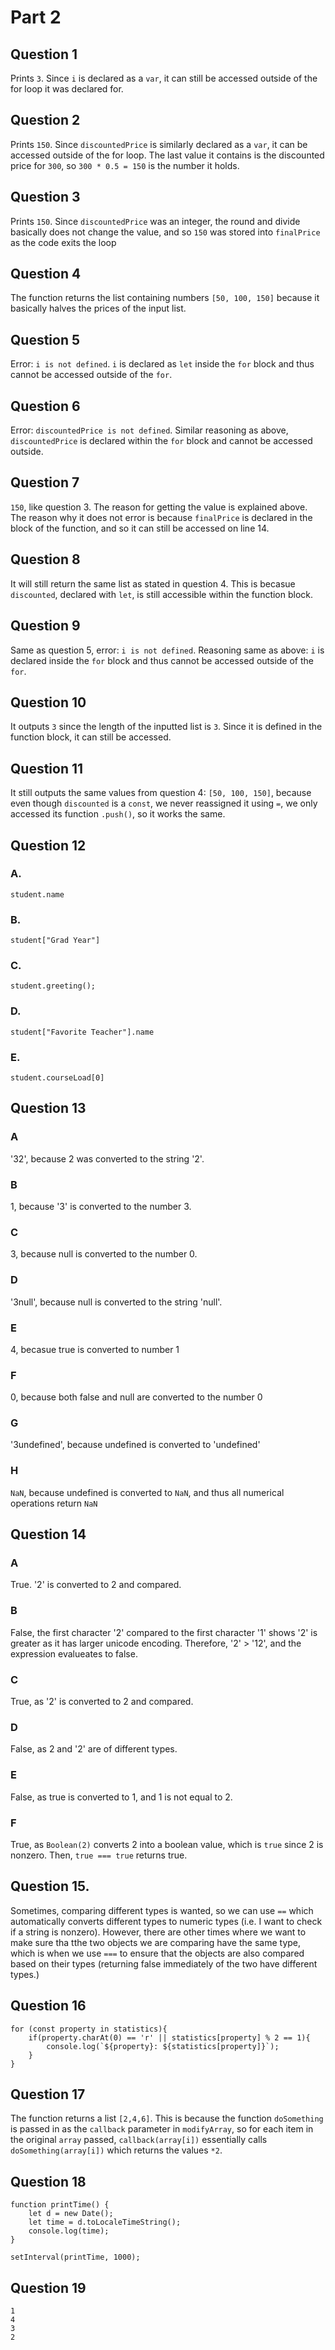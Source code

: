 # Part 2
## Question 1
Prints `3`. Since `i` is declared as a `var`, it can still be accessed outside of the for loop it was declared for.
## Question 2
Prints `150`. Since `discountedPrice` is similarly declared as a `var`, it can be accessed outside of the for loop. The last value it contains is the discounted price for `300`, so `300 * 0.5 = 150` is the number it holds.
## Question 3
Prints `150`. Since `discountedPrice` was an integer, the round and divide basically does not change the value, and so `150` was stored into `finalPrice` as the code exits the loop
## Question 4
The function returns the list containing numbers `[50, 100, 150]` because it basically halves the prices of the input list.
## Question 5
Error: `i is not defined`. `i` is declared as `let` inside the `for` block and thus cannot be accessed outside of the `for`.
## Question 6
Error: `discountedPrice is not defined`. Similar reasoning as above, `discountedPrice` is declared within the `for` block and cannot be accessed outside.
## Question 7
`150`, like question 3. The reason for getting the value is explained above. The reason why it does not error is because `finalPrice` is declared in the block of the function, and so it can still be accessed on line 14.
## Question 8
It will still return the same list as stated in question 4. This is becasue `discounted`, declared with `let`, is still accessible within the function block.
## Question 9
Same as question 5, error: `i is not defined`. Reasoning same as above: `i` is declared inside the `for` block and thus cannot be accessed outside of the `for`.
## Question 10
It outputs `3` since the length of the inputted list is `3`. Since it is defined in the function block, it can still be accessed.

## Question 11
It still outputs the same values from question 4: `[50, 100, 150]`, because even though `discounted` is a `const`, we never reassigned it using `=`, we only accessed its function `.push()`, so it works the same.

## Question 12
### A.
`student.name`
### B.
`student["Grad Year"]`
### C.
`student.greeting();`
### D.
`student["Favorite Teacher"].name`
### E.
`student.courseLoad[0]`

## Question 13
### A
'32', because 2 was converted to the string '2'.
### B
1, because '3' is converted to the number 3.
### C
3, because null is converted to the number 0.
### D
'3null', because null is converted to the string 'null'.
### E
4, becasue true is converted to number 1
### F
0, because both false and null are converted to the number 0
### G
'3undefined', because undefined is converted to 'undefined'
### H 
`NaN`, because undefined is converted to `NaN`, and thus all numerical operations return `NaN`

## Question 14
### A
True. '2' is converted to 2 and compared.
### B
False, the first character '2' compared to the first character '1' shows '2' is greater as it has larger unicode encoding. Therefore, '2' > '12', and the expression evalueates to false.
### C
True, as '2' is converted to 2 and compared.
### D
False, as 2 and '2' are of different types.
### E
False, as true is converted to 1, and 1 is not equal to 2.
### F
True, as `Boolean(2)` converts 2 into a boolean value, which is `true` since 2 is nonzero. Then, `true === true` returns true.

## Question 15.
Sometimes, comparing different types is wanted, so we can use `==` which automatically converts different types to numeric types (i.e. I want to check if a string is nonzero). However, there are other times where we want to make sure tha tthe two objects we are comparing have the same type, which is when we use `===` to ensure that the objects are also compared based on their types (returning false immediately of the two have different types.)

## Question 16
```
for (const property in statistics){
    if(property.charAt(0) == 'r' || statistics[property] % 2 == 1){
        console.log(`${property}: ${statistics[property]}`);
    } 
}
```

## Question 17
The function returns a list `[2,4,6]`. This is because the function `doSomething` is passed in as the `callback` parameter in `modifyArray`, so for each item in the original `array` passed, `callback(array[i])` essentially calls `doSomething(array[i])` which returns the values `*2`. 

## Question 18
```
function printTime() {
    let d = new Date();
    let time = d.toLocaleTimeString();
    console.log(time);
}

setInterval(printTime, 1000);
```

## Question 19
```
1
4
3
2
```